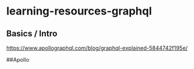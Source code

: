 # learning-resources-graphql

## Basics / Intro
https://www.apollographql.com/blog/graphql-explained-5844742f195e/

##Apollo
